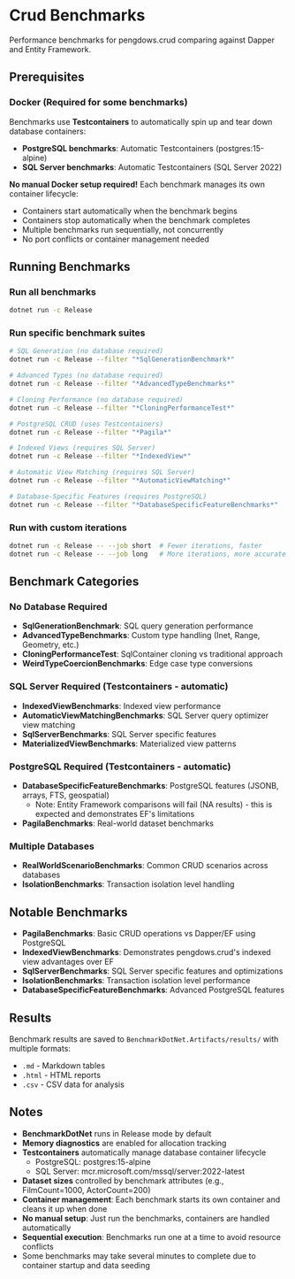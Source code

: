 # Crud Benchmarks

Performance benchmarks for pengdows.crud comparing against Dapper and Entity Framework.

## Prerequisites

### Docker (Required for some benchmarks)

Benchmarks use **Testcontainers** to automatically spin up and tear down database containers:

- **PostgreSQL benchmarks**: Automatic Testcontainers (postgres:15-alpine)
- **SQL Server benchmarks**: Automatic Testcontainers (SQL Server 2022)

**No manual Docker setup required!** Each benchmark manages its own container lifecycle:
- Containers start automatically when the benchmark begins
- Containers stop automatically when the benchmark completes
- Multiple benchmarks run sequentially, not concurrently
- No port conflicts or container management needed

## Running Benchmarks

### Run all benchmarks

```bash
dotnet run -c Release
```

### Run specific benchmark suites

```bash
# SQL Generation (no database required)
dotnet run -c Release --filter "*SqlGenerationBenchmark*"

# Advanced Types (no database required)
dotnet run -c Release --filter "*AdvancedTypeBenchmarks*"

# Cloning Performance (no database required)
dotnet run -c Release --filter "*CloningPerformanceTest*"

# PostgreSQL CRUD (uses Testcontainers)
dotnet run -c Release --filter "*Pagila*"

# Indexed Views (requires SQL Server)
dotnet run -c Release --filter "*IndexedView*"

# Automatic View Matching (requires SQL Server)
dotnet run -c Release --filter "*AutomaticViewMatching*"

# Database-Specific Features (requires PostgreSQL)
dotnet run -c Release --filter "*DatabaseSpecificFeatureBenchmarks*"
```

### Run with custom iterations

```bash
dotnet run -c Release -- --job short  # Fewer iterations, faster
dotnet run -c Release -- --job long   # More iterations, more accurate
```

## Benchmark Categories

### No Database Required
- **SqlGenerationBenchmark**: SQL query generation performance
- **AdvancedTypeBenchmarks**: Custom type handling (Inet, Range, Geometry, etc.)
- **CloningPerformanceTest**: SqlContainer cloning vs traditional approach
- **WeirdTypeCoercionBenchmarks**: Edge case type conversions

### SQL Server Required (Testcontainers - automatic)
- **IndexedViewBenchmarks**: Indexed view performance
- **AutomaticViewMatchingBenchmarks**: SQL Server query optimizer view matching
- **SqlServerBenchmarks**: SQL Server specific features
- **MaterializedViewBenchmarks**: Materialized view patterns

### PostgreSQL Required (Testcontainers - automatic)
- **DatabaseSpecificFeatureBenchmarks**: PostgreSQL features (JSONB, arrays, FTS, geospatial)
  - Note: Entity Framework comparisons will fail (NA results) - this is expected and demonstrates EF's limitations
- **PagilaBenchmarks**: Real-world dataset benchmarks

### Multiple Databases
- **RealWorldScenarioBenchmarks**: Common CRUD scenarios across databases
- **IsolationBenchmarks**: Transaction isolation level handling

## Notable Benchmarks

- **PagilaBenchmarks**: Basic CRUD operations vs Dapper/EF using PostgreSQL
- **IndexedViewBenchmarks**: Demonstrates pengdows.crud's indexed view advantages over EF
- **SqlServerBenchmarks**: SQL Server specific features and optimizations
- **IsolationBenchmarks**: Transaction isolation level performance
- **DatabaseSpecificFeatureBenchmarks**: Advanced PostgreSQL features

## Results

Benchmark results are saved to `BenchmarkDotNet.Artifacts/results/` with multiple formats:
- `.md` - Markdown tables
- `.html` - HTML reports
- `.csv` - CSV data for analysis

## Notes

- **BenchmarkDotNet** runs in Release mode by default
- **Memory diagnostics** are enabled for allocation tracking
- **Testcontainers** automatically manage database container lifecycle
  - PostgreSQL: postgres:15-alpine
  - SQL Server: mcr.microsoft.com/mssql/server:2022-latest
- **Dataset sizes** controlled by benchmark attributes (e.g., FilmCount=1000, ActorCount=200)
- **Container management**: Each benchmark starts its own container and cleans it up when done
- **No manual setup**: Just run the benchmarks, containers are handled automatically
- **Sequential execution**: Benchmarks run one at a time to avoid resource conflicts
- Some benchmarks may take several minutes to complete due to container startup and data seeding

